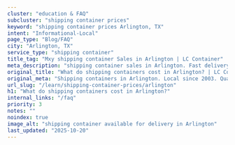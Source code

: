 ```yaml
---
cluster: "education & FAQ"
subcluster: "shipping container prices"
keyword: "shipping container prices Arlington, TX"
intent: "Informational-Local"
page_type: "Blog/FAQ"
city: "Arlington, TX"
service_type: "shipping container"
title_tag: "Mxy shipping container Sales in Arlington | LC Container"
meta_description: "shipping container sales in Arlington. Fast delivery, competitive pricing. Serving shipping container prices area. Quote ID: JYS. Call (214) 524-4168 for your free quote today."
original_title: "What do shipping containers cost in Arlington? | LC Container"
original_meta: "Shipping containers in Arlington. Local since 2003. Quality containers. Fast delivery. Get your free quote — call (214) 524-4168 today. LC Container — your t..."
url_slug: "/learn/shipping-container-prices/arlington"
h1: "What do shipping containers cost in Arlington?"
internal_links: "/faq"
priority: 3
notes: ""
noindex: true
image_alt: "shipping container available for delivery in Arlington"
last_updated: "2025-10-20"
---
```


<!-- TODO: Add unique city/inventory copy, images, and internal links here. -->

